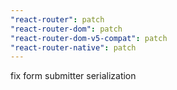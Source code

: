 ```yaml
---
"react-router": patch
"react-router-dom": patch
"react-router-dom-v5-compat": patch
"react-router-native": patch
---
```


fix form submitter serialization
